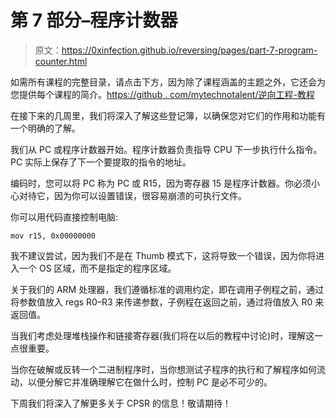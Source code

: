 # 第 7 部分–程序计数器

> 原文：<https://0xinfection.github.io/reversing/pages/part-7-program-counter.html>

如需所有课程的完整目录，请点击下方，因为除了课程涵盖的主题之外，它还会为您提供每个课程的简介。[https://github . com/mytechnotalent/逆向工程-教程](https://github.com/mytechnotalent/Reverse-Engineering-Tutorial)

在接下来的几周里，我们将深入了解这些登记簿，以确保您对它们的作用和功能有一个明确的了解。

我们从 PC 或程序计数器开始。程序计数器负责指导 CPU 下一步执行什么指令。PC 实际上保存了下一个要提取的指令的地址。

编码时，您可以将 PC 称为 PC 或 R15，因为寄存器 15 是程序计数器。你必须小心对待它，因为你可以设置错误，很容易崩溃的可执行文件。

你可以用代码直接控制电脑:

```
mov r15, 0x00000000

```

我不建议尝试，因为我们不是在 Thumb 模式下，这将导致一个错误，因为你将进入一个 OS 区域，而不是指定的程序区域。

关于我们的 ARM 处理器，我们遵循标准的调用约定，即在调用子例程之前，通过将参数值放入 regs R0–R3 来传递参数，子例程在返回之前，通过将值放入 R0 来返回值。

当我们考虑处理堆栈操作和链接寄存器(我们将在以后的教程中讨论)时，理解这一点很重要。

当你在破解或反转一个二进制程序时，当你想测试子程序的执行和了解程序如何流动，以便分解它并准确理解它在做什么时，控制 PC 是必不可少的。

下周我们将深入了解更多关于 CPSR 的信息！敬请期待！